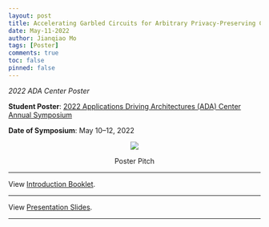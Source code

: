 ```yaml
---
layout: post
title: Accelerating Garbled Circuits for Arbitrary Privacy-Preserving Computation
date: May-11-2022
author: Jianqiao Mo
tags: [Poster]
comments: true
toc: false
pinned: false
---
```

_2022 ADA Center Poster_

**Student Poster**:
[2022 Applications Driving Architectures (ADA) Center Annual Symposium](https://adacenter.org/symposium2022) 

**Date of Symposium**: May 10–12, 2022


<div align="center">
    <img src="https://raw.githubusercontent.com/jianqiaomo/mywebpage/master/images/HAAC_ada_poster_pitch.JPG"/>
    <p>Poster Pitch</p>
</div>

***

View [Introduction Booklet](https://drive.google.com/file/d/1ylnPlQpkNRkMGNhuIDhqwH5YcWfDw0e9/view?usp=sharing).

***

View [Presentation Slides](https://drive.google.com/file/d/1k8lsIZKDTdWNRg1j0-lkYovaE-pdHOio/view?usp=sharing).

***